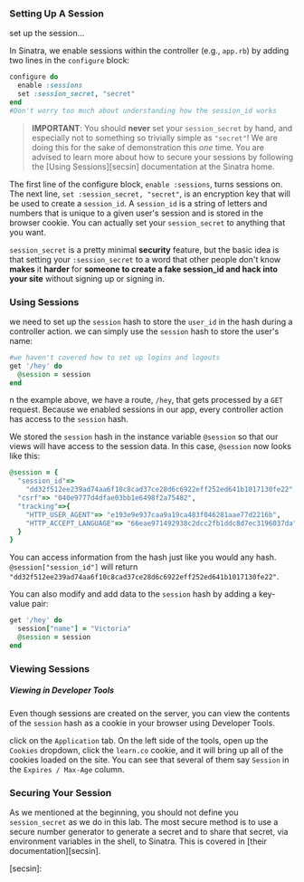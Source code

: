 ### Setting Up A Session

 set up the session...

In Sinatra, we enable sessions within the controller (e.g., `app.rb`) by adding two lines in the `configure` block:

```ruby
configure do
  enable :sessions
  set :session_secret, "secret"
end
#Don't worry too much about understanding how the session_id works
```

> **IMPORTANT**: You should **never** set your `session_secret` by hand, and especially not to something so trivially simple as `"secret"`! We are doing this for the sake of demonstration this *one* time. You are advised to learn more about how to secure your sessions by following the [Using Sessions][secsin] documentation at the Sinatra home.

The first line of the configure block, `enable :sessions`, turns sessions on. The next line, `set :session_secret, "secret"`, is an encryption key that will be used to create a `session_id`. A `session_id` is a string of letters and numbers that is unique to a given user's session and is stored in the browser cookie. You can actually set your `session_secret` to anything that you want.

`session_secret` is a pretty minimal **security** feature, but the basic idea is that setting your `:session_secret` to a word that other people don't know **makes** it **harder** for **someone to create a fake session_id and hack into your site** without signing up or signing in.

### Using Sessions

 we need to set up the `session` hash to store the `user_id` in the hash during a controller action. we can simply use the `session` hash to store the user's name:

```ruby
#we haven't covered how to set up logins and logouts
get '/hey' do 
  @session = session
end
```

n the example above, we have a route, `/hey`, that gets processed by a `GET` request. Because we enabled sessions in our app, every controller action has access to the `session` hash.

We stored the `session` hash in the instance variable `@session` so that our views will have access to the session data. In this case, `@session` now looks like this:

```ruby
@session = {
  "session_id"=>  
    "dd32f512ee239ad74aa6f10c8cad37ce28d6c6922eff252ed641b1017130fe22", 
  "csrf"=> "040e9777d4dfae03bb1e6498f2a75482", 
  "tracking"=>{ 
    "HTTP_USER_AGENT"=> "e193e9e937caa9a19ca483f046281aae77d2216b", 
    "HTTP_ACCEPT_LANGUAGE"=> "66eae971492938c2dcc2fb1ddc8d7ec3196037da"
  }
}
```

You can access information from the hash just like you would any hash. `@session["session_id"]` will return `"dd32f512ee239ad74aa6f10c8cad37ce28d6c6922eff252ed641b1017130fe22"`.

You can also modify and add data to the `session` hash by adding a key-value pair:

```ruby
get '/hey' do 
  session["name"] = "Victoria"
  @session = session
end
```

### Viewing Sessions

##### Viewing in Developer Tools

Even though sessions are created on the server, you can view the contents of the `session` hash as a cookie in your browser using Developer Tools.

click on the `Application` tab. On the left side of the tools, open up the `Cookies` dropdown, click the `learn.co` cookie, and it will bring up all of the cookies loaded on the site. You can see that several of them say `Session` in the `Expires / Max-Age` column.

### Securing Your Session

As we mentioned at the beginning, you should not define you `session_secret` as we do in this lab. The most secure method is to use a secure number generator to generate a secret and to share that secret, via environment variables in the shell, to Sinatra. This is covered in [their documentation][secsin].

[secsin]: 